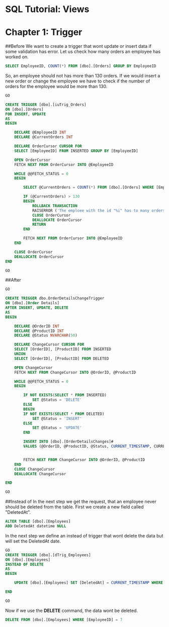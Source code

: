 # SQL Tutorial: Views
# Chapter 1: Trigger



##Before
We want to create a trigger that wont update or insert data if some validation has error.
Let us check how many orders an employee has worked on.
```sql
SELECT EmployeeID, COUNT(*) FROM [dbo].[Orders] GROUP BY EmployeeID
```
So, an employee should not has more than 130 orders. If we would insert a new order or change the employee we have to check if the number of orders for the employee would be more than 130.

```sql
GO

CREATE TRIGGER [dbo].[iuTrig_Orders]
ON [dbo].[Orders]
FOR INSERT, UPDATE
AS
BEGIN

	DECLARE @EmployeeID INT
	DECLARE @CurrentOrders INT

	DECLARE OrderCursor CURSOR FOR
	SELECT [EmployeeID] FROM INSERTED GROUP BY [EmployeeID]

	OPEN OrderCursor
	FETCH NEXT FROM OrderCursor INTO @EmployeeID

	WHILE @@FETCH_STATUS = 0
	BEGIN

		SELECT @CurrentOrders = COUNT(*) FROM [dbo].[Orders] WHERE [EmployeeID] = @EmployeeID

		IF (@CurrentOrders) > 130
		BEGIN
			ROLLBACK TRANSACTION
			RAISERROR ('The emploee with the id "%i" has to many orders', -1, -1, @EmployeeID)
			CLOSE OrderCursor
			DEALLOCATE OrderCursor
			RETURN
		END

		FETCH NEXT FROM OrderCursor INTO @EmployeeID
	END

	CLOSE OrderCursor
	DEALLOCATE OrderCursor
END

GO
```


##After
```sql
GO

CREATE TRIGGER dbo.OrderDetailsChangeTrigger
ON [dbo].[Order Details]
AFTER INSERT, UPDATE, DELETE
AS
BEGIN

	DECLARE @OrderID INT
	DECLARE @ProductID INT
	DECLARE @Status NVARCHAR(50)

	DECLARE ChangeCursor CURSOR FOR
	SELECT [OrderID], [ProductID] FROM INSERTED
	UNION
	SELECT [OrderID], [ProductID] FROM DELETED

	OPEN ChangeCursor
	FETCH NEXT FROM ChangeCursor INTO @OrderID, @ProductID

	WHILE @@FETCH_STATUS = 0
	BEGIN

		IF NOT EXISTS(SELECT * FROM INSERTED)
			SET @Status = 'DELETE'
		ELSE
		BEGIN
        IF NOT EXISTS(SELECT * FROM DELETED)
			SET @Status = 'INSERT'
        ELSE
			SET @Status = 'UPDATE'
		END

		INSERT INTO [dbo].[OrderDetailsChanges]#
		VALUES (@OrderID, @ProductID, @Status, CURRENT_TIMESTAMP, CURRENT_USER, SYSTEM_USER)


		FETCH NEXT FROM ChangeCursor INTO @OrderID, @ProductID
	END
	CLOSE ChangeCursor
	DEALLOCATE ChangeCursor

END

GO
```


##Instead of
In the next step we get the request, that an employee never should be deleted from the table.
First we create a new field called "DeletedAt".
```sql
ALTER TABLE [dbo].[Employees]
ADD DeletedAt datetime NULL
```

In the next step we define an instead of trigger that wont delete the data but will set the DeletedAt date.
```sql
GO
CREATE TRIGGER [dbo].[dTrig_Employees]
ON [dbo].[Employees]
INSTEAD OF DELETE
AS
BEGIN

	UPDATE [dbo].[Employees] SET [DeletedAt] = CURRENT_TIMESTAMP WHERE [EmployeeID] = (SELECT [EmployeeID] FROM DELETED)

END

GO
```

Now if we use the **DELETE** command, the data wont be deleted.
```sql
DELETE FROM [dbo].[Employees] WHERE [EmployeeID] = 7
```





